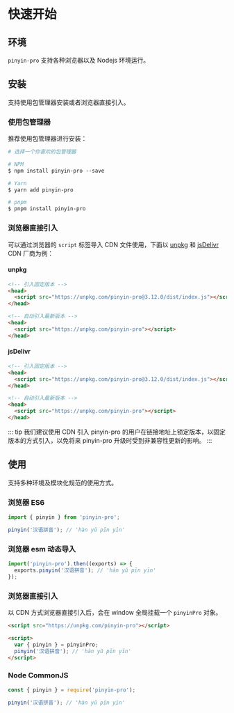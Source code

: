 # 快速开始

## 环境

`pinyin-pro` 支持各种浏览器以及 Nodejs 环境运行。

## 安装

支持使用包管理器安装或者浏览器直接引入。

### 使用包管理器

推荐使用包管理器进行安装：

```perl
# 选择一个你喜欢的包管理器

# NPM
$ npm install pinyin-pro --save

# Yarn
$ yarn add pinyin-pro

# pnpm
$ pnpm install pinyin-pro
```

### 浏览器直接引入

可以通过浏览器的 `script` 标签导入 CDN 文件使用，下面以 [unpkg](https://unpkg.com) 和 [jsDelivr](https://jsdelivr.com) CDN 厂商为例：

#### unpkg

```html
<!-- 引入固定版本 -->
<head>
  <script src="https://unpkg.com/pinyin-pro@3.12.0/dist/index.js"></script>
</head>

<!-- 自动引入最新版本 -->
<head>
  <script src="https://unpkg.com/pinyin-pro"></script>
</head>
```

#### jsDelivr

```html
<!-- 引入固定版本 -->
<head>
  <script src="https://unpkg.com/pinyin-pro@3.12.0/dist/index.js"></script>
</head>

<!-- 自动引入最新版本 -->
<head>
  <script src="https://unpkg.com/pinyin-pro"></script>
</head>
```

::: tip
我们建议使用 CDN 引入 pinyin-pro 的用户在链接地址上锁定版本，以固定版本的方式引入，以免将来 pinyin-pro 升级时受到非兼容性更新的影响。
:::

## 使用

支持多种环境及模块化规范的使用方式。

### 浏览器 ES6

```js
import { pinyin } from 'pinyin-pro';

pinyin('汉语拼音'); // 'hàn yǔ pīn yīn'
```

### 浏览器 esm 动态导入

```js
import('pinyin-pro').then((exports) => {
  exports.pinyin('汉语拼音'); // 'hàn yǔ pīn yīn'
});
```

### 浏览器直接引入

以 CDN 方式浏览器直接引入后，会在 window 全局挂载一个 `pinyinPro` 对象。

```html
<script src="https://unpkg.com/pinyin-pro"></script>

<script>
  var { pinyin } = pinyinPro;
  pinyin('汉语拼音'); // 'hàn yǔ pīn yīn'
</script>
```

### Node CommonJS

```js
const { pinyin } = require('pinyin-pro');

pinyin('汉语拼音'); // 'hàn yǔ pīn yīn'
```
